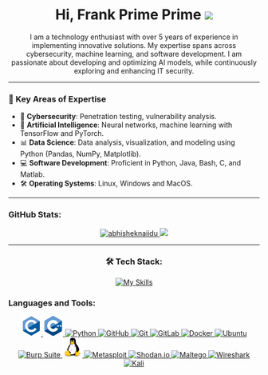 <h1 align="center"><b>Hi, Frank Prime Prime</b> <img src="https://media.giphy.com/media/hvRJCLFzcasrR4ia7z/giphy.gif" width="35"></h1>

<p align="center">I am a technology enthusiast with over 5 years of experience in implementing innovative solutions. My expertise spans across cybersecurity, machine learning, and software development. I am passionate about developing and optimizing AI models, while continuously exploring and enhancing IT security.</p>

---

### 🔑 Key Areas of Expertise

- 🔐 **Cybersecurity**: Penetration testing, vulnerability analysis.
- 🤖 **Artificial Intelligence**: Neural networks, machine learning with TensorFlow and PyTorch.
- 📊 **Data Science**: Data analysis, visualization, and modeling using Python (Pandas, NumPy, Matplotlib).
- 💻 **Software Development**: Proficient in Python, Java, Bash, C, and Matlab.
- 🛠 **Operating Systems**: Linux, Windows and MacOS.

---

<h3 align="left">GitHub Stats:</h3>
<div align="center">
  <a href="https://github.com/AI-Root01">
    <img height="180em" src="https://github-readme-stats-sigma-five.vercel.app/api?username=AI-Root01&show_icons=true&theme=tokyonight" alt="abhisheknaiidu"/>
    <img height="180em" src="https://github-readme-stats.vercel.app/api/top-langs/?username=AI-Root01&layout=donut&langs_count=7&theme=tokyonight"/>
  </a>


---

### 🛠 Tech Stack:

<div align="center">
  
  [![My Skills](https://skillicons.dev/icons?i=bash,c,latex,linux,md,matlab,postgres,py,r,vscode)](https://skillicons.dev)
  
</div>
<div align="center">
<h3 align="left">Languages and Tools:</h3>
</a> <a href="https://www.cprogramming.com/" target="_blank"> <img src="https://raw.githubusercontent.com/devicons/devicon/master/icons/c/c-original.svg" alt="c" width="40" height="40"/> </a> <a href="https://www.w3schools.com/cpp/" target="_blank"> <img src="https://raw.githubusercontent.com/devicons/devicon/master/icons/cplusplus/cplusplus-original.svg" alt="cplusplus" width="40" height="40"/> </a> 
<a href="https://www.python.org/" target="_blank"> <img src="https://www.vectorlogo.zone/logos/python/python-icon.svg" alt="Python" width="40" height="40"/> </a>
<a href="https://www.github.com/" target="_blank"> <img src="https://www.vectorlogo.zone/logos/github/github-icon.svg" alt="GitHub" width="40" height="40"/> </a>
<a href="https://git-scm.com/" target="_blank"> <img src="https://www.vectorlogo.zone/logos/git-scm/git-scm-icon.svg" alt="Git" width="40" height="40"/> </a> 
<a href="https://about.gitlab.com/" target="_blank"> <img src="https://www.vectorlogo.zone/logos/gitlab/gitlab-icon.svg" alt="GitLab" width="40" height="40"/> </a>
<a href="https://docker.com/" target="_blank"> <img src="https://www.vectorlogo.zone/logos/docker/docker-icon.svg" alt="Docker" width="40" height="40"/> </a>
<a href="https://ubuntu.com/" target="_blank"> <img src="https://www.vectorlogo.zone/logos/ubuntu/ubuntu-icon.svg" alt="Ubuntu" width="40" height="40"/> </a> 
<a href="https://portswigger.net/" target="_blank"> <img src="https://www.kali.org/images/tool-logo-burp.svg" alt="Burp Suite" width="40" height="40"/> </a> 
<a <a href="https://www.linux.org/" target="_blank"> <img src="https://raw.githubusercontent.com/devicons/devicon/master/icons/linux/linux-original.svg" alt="Linux" width="40" height="40"/> 
<a href="https://metasploit.com/" target="_blank"> <img src="https://metasploit.com/includes/images/favicon.ico" alt="Metasploit" width="40" height="40"/> </a> 
<a href="shodan.io" target="_blank"> <img src="https://www.shodan.io/static/img/favicon.png" alt="Shodan.io" width="40" height="40"/> </a> 
<a href="https://maltego.com" target="_blank"> <img src="https://www.maltego.com/favicon.ico" alt="Maltego" width="40" height="40"/> </a> 
<a href="https://www.wireshark.org/" target="_blank"> <img src="https://www.wireshark.org/assets/images/favicon.ico" alt="Wireshark" width="40" height="40"/> </a> 
<a href="https://www.KALI.org/" target="_blank"> <img src="https://icons.iconarchive.com/icons/simpleicons-team/simple/256/kali-linux-icon.png" alt="Kali" width="40" height="40"/> </a> 

</div>


